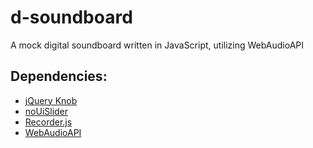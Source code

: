# d-soundboard
A mock digital soundboard written in JavaScript, utilizing WebAudioAPI

## Dependencies:
* [jQuery Knob](https://github.com/aterrien/jQuery-Knob)
* [noUiSlider](https://github.com/leongersen/noUiSlider)
* [Recorder.js](https://github.com/mattdiamond/Recorderjs)
* [WebAudioAPI](https://github.com/WebAudio/web-audio-api) 